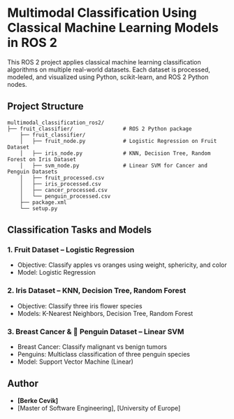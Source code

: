 # Multimodal Classification Using Classical Machine Learning Models in ROS 2

This ROS 2 project applies classical machine learning classification algorithms on multiple real-world datasets. Each dataset is processed, modeled, and visualized using Python, scikit-learn, and ROS 2 Python nodes.

##  Project Structure

```
multimodal_classification_ros2/
├── fruit_classifier/                # ROS 2 Python package
    ├── fruit_classifier/
    │   ├── fruit_node.py            # Logistic Regression on Fruit Dataset
    │   ├── iris_node.py             # KNN, Decision Tree, Random Forest on Iris Dataset
    │   ├── svm_node.py              # Linear SVM for Cancer and Penguin Datasets
    │   ├── fruit_processed.csv
    │   ├── iris_processed.csv
    │   ├── cancer_processed.csv
    │   └── penguin_processed.csv
    ├── package.xml
    └── setup.py

```

## Classification Tasks and Models

### 1. Fruit Dataset – Logistic Regression
- Objective: Classify apples vs oranges using weight, sphericity, and color
- Model: Logistic Regression


### 2. Iris Dataset – KNN, Decision Tree, Random Forest
- Objective: Classify three iris flower species
- Models: K-Nearest Neighbors, Decision Tree, Random Forest

### 3. Breast Cancer & 🐧 Penguin Dataset – Linear SVM
- Breast Cancer: Classify malignant vs benign tumors
- Penguins: Multiclass classification of three penguin species
- Model: Support Vector Machine (Linear)


## Author

- **[Berke Cevik]**
- [Master of Software Engineering], [University of Europe]
